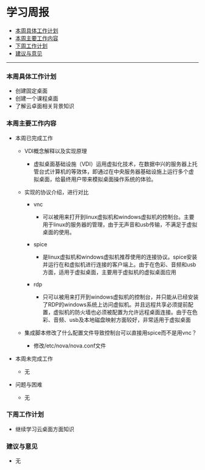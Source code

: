 # 学习周报
* [本周具体工作计划](#本周具体工作计划)
* [本周主要工作内容](#本周主要工作内容)
* [下周工作计划](#下周工作计划)
* [建议与意见](#建议与意见)

---

<h3 id="本周具体工作计划">本周具体工作计划</h3>

+ 创建固定桌面
+ 创建一个课程桌面
+ 了解云卓面相关背景知识


<h3 id="本周主要工作内容">本周主要工作内容</h3>

+ 本周已完成工作
    + VDI概念解释以及实现原理
        + 虚拟桌面基础设施（VDI）运用虚拟化技术，在数据中兴的服务器上托管台式计算机的等效体，即通过在中央服务器基础设施上运行多个虚拟桌面，给最终用户带来模拟桌面操作系统的体验。

    + 实现的协议介绍，进行对比
        + vnc
            + 可以被用来打开到linux虚拟机和windows虚拟机的控制台。主要用于linux的服务器的管理，由于无声音和usb传输，不满足于虚拟桌面的使用。

        + spice
            + 是linux虚拟机和windows虚拟机推荐使用的连接协议。spice安装并运行在和虚拟机进行连接的客户端上。由于在色彩、音频和usb方面，适用于虚拟桌面，主要用于虚拟机的虚拟桌面应用

        + rdp
            + 只可以被用来打开到windows虚拟机的控制台，并只能从已经安装了RDP的windows系统上访问虚拟机。并且远程共享必须提前配置，虚拟机的防火墙也必须被配置为允许远程桌面连接。由于在色彩、音频、usb及本地磁盘映射方面较好，非常适用于虚拟桌面 

    + 集成脚本修改了什么配置文件导致控制台可以直接用spice而不是用vnc？
        + 修改/etc/nova/nova.conf文件

+ 本周未完成工作
    + 无

+ 问题与困难
    + 无

<h3 id="下周工作计划">下周工作计划</h3>

+ 继续学习云桌面方面知识

<h3 id="建议与意见">建议与意见</h3>

+ 无